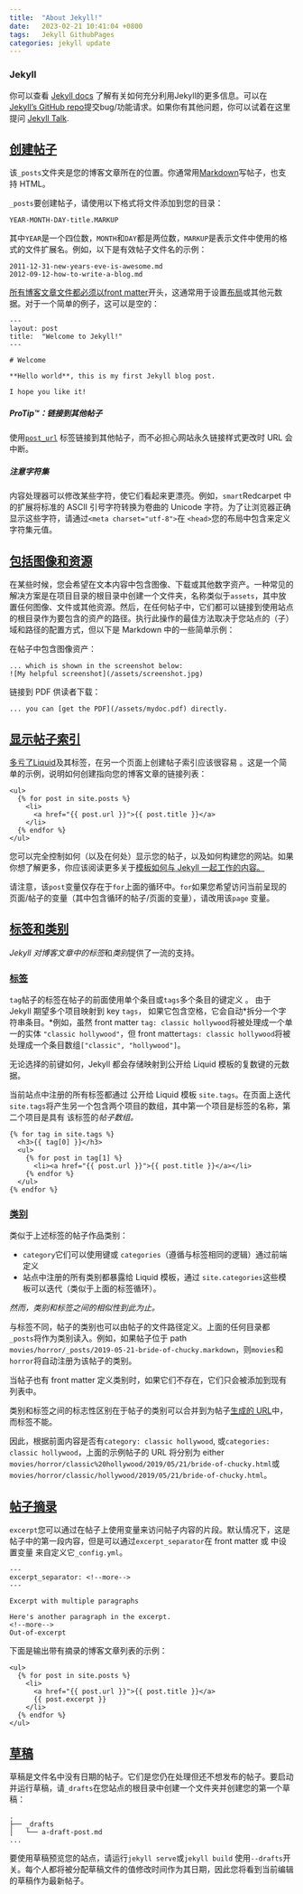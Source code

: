 ```yaml
---
title:  "About Jekyll!"
date:   2023-02-21 10:41:04 +0800
tags:	Jekyll GithubPages
categories: jekyll update
---
```





### Jekyll

你可以查看 [Jekyll docs][jekyll-docs] 了解有关如何充分利用Jekyll的更多信息。可以在 [Jekyll’s GitHub repo][jekyll-gh]提交bug/功能请求。如果你有其他问题，你可以试着在这里提问 [Jekyll Talk][jekyll-talk].

[jekyll-docs]: https://jekyllrb.com/docs/home
[jekyll-gh]:   https://github.com/jekyll/jekyll
[jekyll-talk]: https://talk.jekyllrb.com/



## [创建帖子](https://jekyllrb.com/docs/posts/#creating-posts)

该`_posts`文件夹是您的博客文章所在的位置。你通常用[Markdown](https://daringfireball.net/projects/markdown/)写帖子，也支持 HTML。

`_posts`要创建帖子，请使用以下格式将文件添加到您的目录：

```
YEAR-MONTH-DAY-title.MARKUP
```

其中`YEAR`是一个四位数，`MONTH`和`DAY`都是两位数，`MARKUP`是表示文件中使用的格式的文件扩展名。例如，以下是有效帖子文件名的示例：

```
2011-12-31-new-years-eve-is-awesome.md
2012-09-12-how-to-write-a-blog.md
```

[所有博客文章文件都必须以front matter](https://jekyllrb.com/docs/front-matter/)开头，这通常用于设置[布局](https://jekyllrb.com/docs/layouts/)或其他元数据。对于一个简单的例子，这可以是空的：

```
---
layout: post
title:  "Welcome to Jekyll!"
---

# Welcome

**Hello world**, this is my first Jekyll blog post.

I hope you like it!
```

##### ProTip™：链接到其他帖子

使用[`post_url`](https://jekyllrb.com/docs/liquid/tags/#linking-to-posts) 标签链接到其他帖子，而不必担心网站永久链接样式更改时 URL 会中断。

##### 注意字符集

内容处理器可以修改某些字符，使它们看起来更漂亮。例如，`smart`Redcarpet 中的扩展将标准的 ASCII 引号字符转换为卷曲的 Unicode 字符。为了让浏览器正确显示这些字符，请通过`<meta charset="utf-8">`在 `<head>`您的布局中包含来定义字符集元值。

## [包括图像和资源](https://jekyllrb.com/docs/posts/#including-images-and-resources)

在某些时候，您会希望在文本内容中包含图像、下载或其他数字资产。一种常见的解决方案是在项目目录的根目录中创建一个文件夹，名称类似于`assets`，其中放置任何图像、文件或其他资源。然后，在任何帖子中，它们都可以链接到使用站点的根目录作为要包含的资产的路径。执行此操作的最佳方法取决于您站点的（子）域和路径的配置方式，但以下是 Markdown 中的一些简单示例：

在帖子中包含图像资产：

```
... which is shown in the screenshot below:
![My helpful screenshot](/assets/screenshot.jpg)
```

链接到 PDF 供读者下载：

```
... you can [get the PDF](/assets/mydoc.pdf) directly.
```

## [显示帖子索引](https://jekyllrb.com/docs/posts/#displaying-an-index-of-posts)

[多亏了Liquid](https://shopify.github.io/liquid/)及其标签，在另一个页面上创建帖子索引应该很容易 。这是一个简单的示例，说明如何创建指向您的博客文章的链接列表：

```
<ul>
  {% for post in site.posts %}
    <li>
      <a href="{{ post.url }}">{{ post.title }}</a>
    </li>
  {% endfor %}
</ul>
```

您可以完全控制如何（以及在何处）显示您的帖子，以及如何构建您的网站。如果你想了解更多，你应该阅读更多关于[模板如何与 Jekyll 一起工作的内容。](https://jekyllrb.com/docs/templates/)

请注意，该`post`变量仅存在于`for`上面的循环中。`for`如果您希望访问当前呈现的页面/帖子的变量（其中包含循环的帖子/页面的变量），请改用该`page` 变量。

## [标签和类别](https://jekyllrb.com/docs/posts/#tags-and-categories)

*Jekyll 对博客文章中的标签*和*类别*提供了一流的支持。

### [标签](https://jekyllrb.com/docs/posts/#tags)

`tag`帖子的标签在帖子的前面使用单个条目或`tags`多个条目的键定义 。
由于 Jekyll 期望多个项目映射到 key `tags`， 如果它包含空格，它会自动*拆分一个字符串条目。*例如，虽然 front matter `tag: classic hollywood`将被处理成一个单一的实体 `"classic hollywood"`，但 front matter`tags: classic hollywood`将被处理成一个条目数组`["classic", "hollywood"]`。

无论选择的前键如何，Jekyll 都会存储映射到公开给 Liquid 模板的复数键的元数据。

当前站点中注册的所有标签都通过 公开给 Liquid 模板 `site.tags`。在页面上迭代`site.tags`将产生另一个包含两个项目的数组，其中第一个项目是标签的名称，第二个项目是具有 该标签的*帖子数组。*

```
{% for tag in site.tags %}
  <h3>{{ tag[0] }}</h3>
  <ul>
    {% for post in tag[1] %}
      <li><a href="{{ post.url }}">{{ post.title }}</a></li>
    {% endfor %}
  </ul>
{% endfor %}
```

### [类别](https://jekyllrb.com/docs/posts/#categories)

类似于上述标签的帖子作品类别：

- `category`它们可以使用键或 `categories`（遵循与标签相同的逻辑）通过前端定义
- 站点中注册的所有类别都暴露给 Liquid 模板，通过 `site.categories`这些模板可以迭代（类似于上面的标签循环）。

*然而，类别和标签之间的相似性到此为止。*

与标签不同，帖子的类别也可以由帖子的文件路径定义。上面的任何目录都`_posts`将作为类别读入。例如，如果帖子位于 path `movies/horror/_posts/2019-05-21-bride-of-chucky.markdown`，则`movies`和`horror`将自动注册为该帖子的类别。

当帖子也有 front matter 定义类别时，如果它们不存在，它们只会被添加到现有列表中。

类别和标签之间的标志性区别在于帖子的类别可以合并到为帖子[生成的 URL](https://jekyllrb.com/docs/permalinks/#global)中，而标签不能。

因此，根据前面内容是否有`category: classic hollywood`, 或`categories: classic hollywood`，上面的示例帖子的 URL 将分别为 either `movies/horror/classic%20hollywood/2019/05/21/bride-of-chucky.html`或 `movies/horror/classic/hollywood/2019/05/21/bride-of-chucky.html`。

## [帖子摘录](https://jekyllrb.com/docs/posts/#post-excerpts)

`excerpt`您可以通过在帖子上使用变量来访问帖子内容的片段。默认情况下，这是帖子中的第一段内容，但是可以通过`excerpt_separator`在 front matter 或 中设置变量 来自定义它`_config.yml`。

```
---
excerpt_separator: <!--more-->
---

Excerpt with multiple paragraphs

Here's another paragraph in the excerpt.
<!--more-->
Out-of-excerpt
```

下面是输出带有摘录的博客文章列表的示例：

```
<ul>
  {% for post in site.posts %}
    <li>
      <a href="{{ post.url }}">{{ post.title }}</a>
      {{ post.excerpt }}
    </li>
  {% endfor %}
</ul>
```

## [草稿](https://jekyllrb.com/docs/posts/#drafts)

草稿是文件名中没有日期的帖子。它们是您仍在处理但还不想发布的帖子。要启动并运行草稿，请`_drafts`在您站点的根目录中创建一个文件夹并创建您的第一个草稿：

```
.
├── _drafts
│   └── a-draft-post.md
...
```

要使用草稿预览您的站点，请运行`jekyll serve`或`jekyll build` 使用`--drafts`开关。每个人都将被分配草稿文件的值修改时间作为其日期，因此您将看到当前编辑的草稿作为最新帖子。
